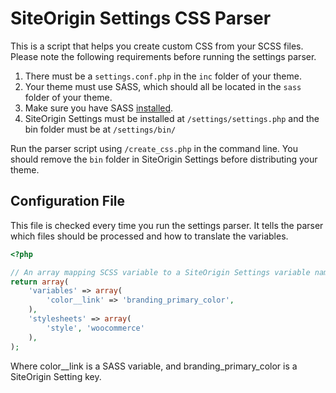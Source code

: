 # SiteOrigin Settings CSS Parser

This is a script that helps you create custom CSS from your SCSS files. Please note the following requirements before running the settings parser.

1. There must be a `settings.conf.php` in the `inc` folder of your theme.
2. Your theme must use SASS, which should all be located in the `sass` folder of your theme.
3. Make sure you have SASS [installed](http://sass-lang.com/install).
4. SiteOrigin Settings must be installed at `/settings/settings.php` and the bin folder must be at `/settings/bin/`

Run the parser script using `/create_css.php` in the command line. You should remove the `bin` folder in SiteOrigin Settings before distributing your theme.

## Configuration File

This file is checked every time you run the settings parser. It tells the parser which files should be processed and how to translate the variables.

```php
<?php

// An array mapping SCSS variable to a SiteOrigin Settings variable name
return array(
	'variables' => array(
		'color__link' => 'branding_primary_color',
	),
	'stylesheets' => array(
		'style', 'woocommerce'
	),
);
```

Where color__link is a SASS variable, and branding_primary_color is a SiteOrigin Setting key.